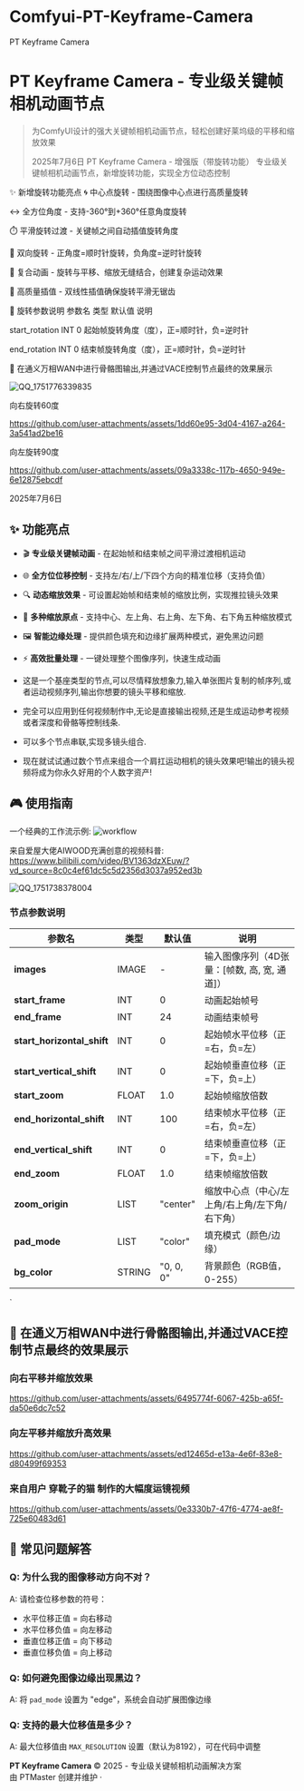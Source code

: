 # Comfyui-PT-Keyframe-Camera
PT Keyframe Camera
# PT Keyframe Camera - 专业级关键帧相机动画节点

> 为ComfyUI设计的强大关键帧相机动画节点，轻松创建好莱坞级的平移和缩放效果
>
> 2025年7月6日 PT Keyframe Camera - 增强版（带旋转功能）
专业级关键帧相机动画节点，新增旋转功能，实现全方位动态控制

✨ 新增旋转功能亮点
🌀 中心点旋转 - 围绕图像中心点进行高质量旋转

↔️ 全方位角度 - 支持-360°到+360°任意角度旋转

⏱️ 平滑旋转过渡 - 关键帧之间自动插值旋转角度

🔄 双向旋转 - 正角度=顺时针旋转，负角度=逆时针旋转

🧩 复合动画 - 旋转与平移、缩放无缝结合，创建复杂运动效果

🎯 高质量插值 - 双线性插值确保旋转平滑无锯齿

🔄 旋转参数说明
参数名	类型	默认值	说明

start_rotation	INT	0	起始帧旋转角度（度），正=顺时针，负=逆时针

end_rotation	INT	0	结束帧旋转角度（度），正=顺时针，负=逆时针

🌟 在通义万相WAN中进行骨骼图输出,并通过VACE控制节点最终的效果展示

![QQ_1751776339835](https://github.com/user-attachments/assets/14dbbec0-d723-47d1-8eec-eeafa68f91c4)


向右旋转60度

https://github.com/user-attachments/assets/1dd60e95-3d04-4167-a264-3a541ad2be16

向左旋转90度


https://github.com/user-attachments/assets/09a3338c-117b-4650-949e-6e12875ebcdf


2025年7月6日

## ✨ 功能亮点

- 🎬 **专业级关键帧动画** - 在起始帧和结束帧之间平滑过渡相机运动
- 🌐 **全方位位移控制** - 支持左/右/上/下四个方向的精准位移（支持负值）
- 🔍 **动态缩放效果** - 可设置起始帧和结束帧的缩放比例，实现推拉镜头效果
- 🎯 **多种缩放原点** - 支持中心、左上角、右上角、左下角、右下角五种缩放模式
- 🖼️ **智能边缘处理** - 提供颜色填充和边缘扩展两种模式，避免黑边问题
- ⚡ **高效批量处理** - 一键处理整个图像序列，快速生成动画

- 这是一个基座类型的节点,可以尽情释放想象力,输入单张图片复制的帧序列,或者运动视频序列,输出你想要的镜头平移和缩放.
- 完全可以应用到任何视频制作中,无论是直接输出视频,还是生成运动参考视频或者深度和骨骼等控制线条.
- 可以多个节点串联,实现多镜头组合.
- 现在就试试通过数个节点来组合一个肩扛运动相机的镜头效果吧!输出的镜头视频将成为你永久好用的个人数字资产!

## 🎮 使用指南
一个经典的工作流示例:
![workflow](https://github.com/user-attachments/assets/dcd64105-91c9-4b96-996c-d892f371f588)

来自爱屋大佬AIWOOD充满创意的视频科普:
https://www.bilibili.com/video/BV1363dzXEuw/?vd_source=8c0c4ef61dc5c5d2356d3037a952ed3b

![QQ_1751738378004](https://github.com/user-attachments/assets/d6f9fda1-802f-49d2-8175-8b4afadf1c03)

### 节点参数说明

| 参数名 | 类型 | 默认值 | 说明 |
|--------|------|--------|------|
| **images** | IMAGE | - | 输入图像序列（4D张量：[帧数, 高, 宽, 通道]） |
| **start_frame** | INT | 0 | 动画起始帧号 |
| **end_frame** | INT | 24 | 动画结束帧号 |
| **start_horizontal_shift** | INT | 0 | 起始帧水平位移（正=右，负=左） |
| **start_vertical_shift** | INT | 0 | 起始帧垂直位移（正=下，负=上） |
| **start_zoom** | FLOAT | 1.0 | 起始帧缩放倍数 |
| **end_horizontal_shift** | INT | 100 | 结束帧水平位移（正=右，负=左） |
| **end_vertical_shift** | INT | 0 | 结束帧垂直位移（正=下，负=上） |
| **end_zoom** | FLOAT | 1.0 | 结束帧缩放倍数 |
| **zoom_origin** | LIST | "center" | 缩放中心点（中心/左上角/右上角/左下角/右下角） |
| **pad_mode** | LIST | "color" | 填充模式（颜色/边缘） |
| **bg_color** | STRING | "0, 0, 0" | 背景颜色（RGB值，0-255） |

`

## 🌟 在通义万相WAN中进行骨骼图输出,并通过VACE控制节点最终的效果展示

### 向右平移并缩放效果

https://github.com/user-attachments/assets/6495774f-6067-425b-a65f-da50e6dc7c52

### 向左平移并缩放升高效果

https://github.com/user-attachments/assets/ed12465d-e13a-4e6f-83e8-d80499f69353

### 来自用户 穿靴子的猫 制作的大幅度运镜视频


https://github.com/user-attachments/assets/0e3330b7-47f6-4774-ae8f-725e60483d61



## 🚧 常见问题解答

### Q: 为什么我的图像移动方向不对？
A: 请检查位移参数的符号：
- 水平位移正值 = 向右移动
- 水平位移负值 = 向左移动
- 垂直位移正值 = 向下移动
- 垂直位移负值 = 向上移动

### Q: 如何避免图像边缘出现黑边？
A: 将 `pad_mode` 设置为 "edge"，系统会自动扩展图像边缘

### Q: 支持的最大位移值是多少？
A: 最大位移值由 `MAX_RESOLUTION` 设置（默认为8192），可在代码中调整

**PT Keyframe Camera** © 2025 - 专业级关键帧相机动画解决方案  
由 PTMaster 创建并维护 · 
